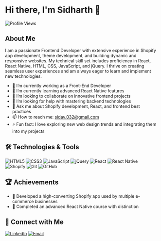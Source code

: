 # Hi there, I'm Sidharth 👋

![Profile Views](https://komarev.com/ghpvc/?username=yourusername&color=blue)

## About Me

I am a passionate Frontend Developer with extensive experience in Shopify app development, theme development, and building dynamic and responsive websites. My technical skill set includes proficiency in React, React Native, HTML, CSS, JavaScript, and jQuery. I thrive on creating seamless user experiences and am always eager to learn and implement new technologies.

- 🔭 I’m currently working as a Front-End Developer
- 🌱 I’m currently learning advanced React Native features
- 👯 I’m looking to collaborate on innovative frontend projects
- 🤔 I’m looking for help with mastering backend technologies
- 💬 Ask me about Shopify development, React, and frontend best practices
- 📫 How to reach me: [sidav.032@gmail.com](mailto:sidav.032@gmail.com)
- ⚡ Fun fact: I love exploring new web design trends and integrating them into my projects

## 🛠️ Technologies & Tools

![HTML5](https://img.shields.io/badge/-HTML5-E34F26?style=flat&logo=html5&logoColor=white)
![CSS3](https://img.shields.io/badge/-CSS3-1572B6?style=flat&logo=css3&logoColor=white)
![JavaScript](https://img.shields.io/badge/-JavaScript-F7DF1E?style=flat&logo=javascript&logoColor=black)
![jQuery](https://img.shields.io/badge/-jQuery-0769AD?style=flat&logo=jquery&logoColor=white)
![React](https://img.shields.io/badge/-React-61DAFB?style=flat&logo=react&logoColor=black)
![React Native](https://img.shields.io/badge/-React%20Native-61DAFB?style=flat&logo=react&logoColor=black)
![Shopify](https://img.shields.io/badge/-Shopify-7AB55C?style=flat&logo=shopify&logoColor=white)
![Git](https://img.shields.io/badge/-Git-F05032?style=flat&logo=git&logoColor=white)
![GitHub](https://img.shields.io/badge/-GitHub-181717?style=flat&logo=github&logoColor=white)


## 🏆 Achievements

- 🥇 Developed a high-converting Shopify app used by multiple e-commerce businesses
- 🥉 Completed an advanced React Native course with distinction


## 🔗 Connect with Me

[![LinkedIn](https://img.shields.io/badge/-LinkedIn-0077B5?style=flat&logo=LinkedIn&logoColor=white)](https://www.linkedin.com/in/sidharth-av/)
[![Email](https://img.shields.io/badge/-Email-D14836?style=flat&logo=Gmail&logoColor=white)](mailto:sidav.032@gmail.com)
